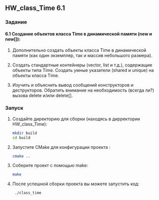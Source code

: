 ## HW_class_Time 6.1

### Задание
#### 6.1 Создание объектов класса Time в динамической памяти (new и new[]):

1. Дополнительно создать объекты класса Time в динамической памяти (как один экземпляр, так и массив небольшого размера).

2. Создать стандартные контейнеры (vector, list и т.д.), содержащие объекты типа Time. Создать умные указатели (shared и unique) на объекты класса Time.

3. Изучить и объяснить вывод сообщений конструкторов и деструкторов. Обратить внимание на необходимость (всегда ли?) вызова delete и/или delete[].


### Запуск
1. Создайте директорию для сборки (находясь в дирректории HW_class_Time):
   ```sh
   mkdir build
   cd build
   ```
2. Запустите CMake для конфигурации проекта :
   
   ```sh
   cmake ..
   ```

3. Соберите проект с помощью make:
   ```sh
   make
   ```
4. После успешной сборки проекта вы можете запустить код:
   ```sh
    ./class_time
   ```